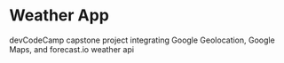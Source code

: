 # Weather App
devCodeCamp capstone project
integrating Google Geolocation, Google Maps, and forecast.io weather api
